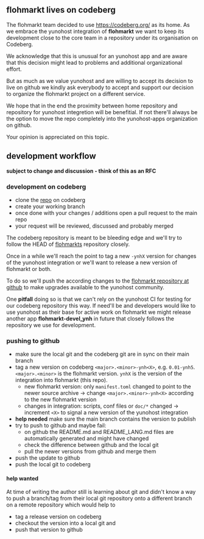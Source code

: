 ## flohmarkt lives on codeberg

The flohmarkt team decided to use https://codeberg.org/ as its home. As we embrace the yunohost integration of **flohmarkt** we want to keep its development close to the core team in a repository under its organisation on Codeberg.

We acknowledge that this is unusual for an yunohost app and are aware that this decision might lead to problems and additional organizational effort.

But as much as we value yunohost and are willing to accept its decision to live on github we kindly ask everybody to accept and support our decision to organize the flohmarkt project on a different service.

We hope that in the end the proximity between home repository and repository for yunohost integretion will be benefitial. If not there'll always be the option to move the repo completely into the yunohost-apps organization on github.

Your opinion is appreciated on this topic.

## development workflow

**subject to change and discussion - think of this as an RFC**

### development on codeberg

* clone the [repo](https://codeberg.org/flohmarkt/flohmarkt_ynh) on codeberg
* create your working branch
* once done with your changes / additions open a pull request to the main repo
* your request will be reviewed, discussed and probably merged

The codeberg repository is meant to be bleeding edge and we'll try to follow the HEAD of [flohmarkts](https://codeberg.org/flohmarkt/flohmarkt) repository closely.

Once in a while we'll reach the point to tag a new `-ynhX` version for changes of the yunohost integration or we'll want to release a new version of flohmarkt or both.

To do so we'll push the according changes to the [flohmarkt repository at github](https://github.com/YunoHost-Apps/flohmarkt_ynh) to make upgrades available to the yunohost community.

One **pitfall** doing so is that we can't rely on the yunohost CI for testing for our codeberg repository this way. If need'll be and developers would like to use yunohost as their base for active work on flohmarkt we might release another app **flohmarkt-devel_ynh** in future that closely follows the repository we use for development.

### pushing to github

* make sure the local git and the codeberg git are in sync on their main branch
* tag a new version on codeberg `<major>.<minor>-ynh<X>`, e.g. `0.01-ynh5`. `<major>.<minor>` is the flohmarkt version. `ynhX` is the version of the integration into flohmarkt (this repo).
  * new flohmarkt version: only `manifest.toml` changed to point to the newer source archive
    → change `<major>.<minor>-ynh<X>` according to the new flohmarkt version
  * changes in integration: scripts, conf files or `doc/*` changed
    → increment `<X>` to signal a new version of the yunohost integration
* **help needed** make sure the main branch contains the version to publish
* try to push to github and maybe fail:
  * on github the README.md and README_LANG.md files are automatically generated and might have changed
  * check the difference between github and the local git
  * pull the newer versions from github and merge them
* push the update to github
* push the local git to codeberg

#### help wanted

At time of writing the author still is learning about git and didn't know a way to push a branch/tag from their local git repository onto a different branch on a remote repository which would help to
* tag a release version on codeberg
* checkout the version into a local git and
* push that version to github
